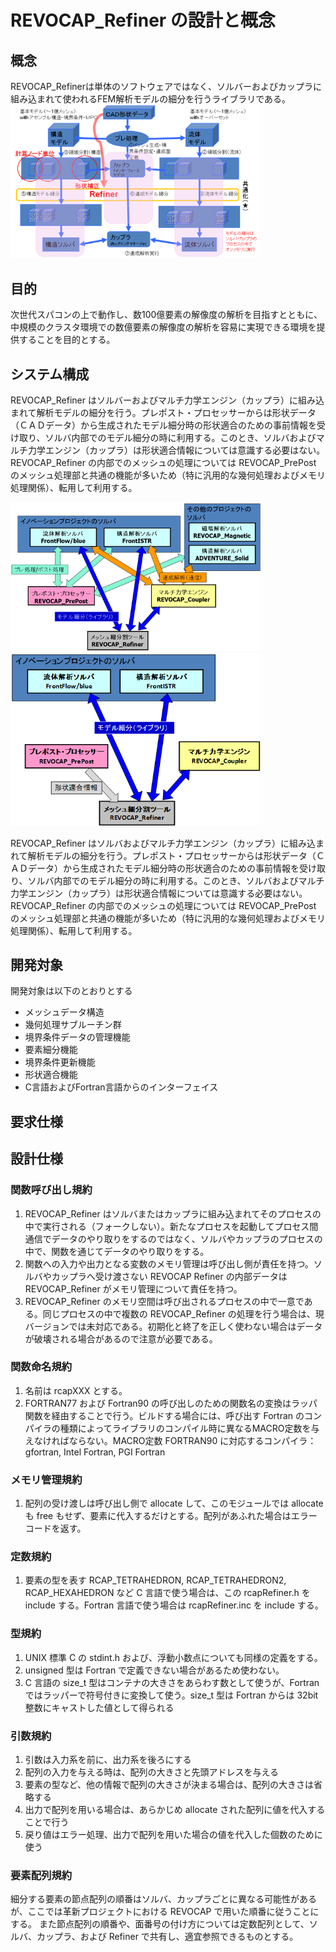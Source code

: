 # REVOCAP_Refiner の設計と概念

## 概念

REVOCAP_Refinerは単体のソフトウェアではなく、ソルバーおよびカップラに組み込まれて使われるFEM解析モデルの細分を行うライブラリである。
<img src="Images/Concept.png" alt="Refiner概念図" width="400px">

## 目的

次世代スパコンの上で動作し、数100億要素の解像度の解析を目指すとともに、中規模のクラスタ環境での数億要素の解像度の解析を容易に実現できる環境を提供することを目的とする。

## システム構成

REVOCAP_Refiner はソルバーおよびマルチ力学エンジン（カップラ）に組み込まれて解析モデルの細分を行う。プレポスト・プロセッサーからは形状データ（ＣＡＤデータ）から生成されたモデル細分時の形状適合のための事前情報を受け取り、ソルバ内部でのモデル細分の時に利用する。このとき、ソルバおよびマルチ力学エンジン（カップラ）は形状適合情報については意識する必要はない。
REVOCAP_Refiner の内部でのメッシュの処理については REVOCAP_PrePost のメッシュ処理部と共通の機能が多いため（特に汎用的な幾何処理およびメモリ処理関係）、転用して利用する。

<img src="Images/REVOCAP_System.png" alt="REVOCAPシステム構成図" width="400px">

<img src="Images/Refiner_System.png" alt="Refinerシステム構成図" width="400px">

REVOCAP_Refiner はソルバおよびマルチ力学エンジン（カップラ）に組み込まれて解析モデルの細分を行う。プレポスト・プロセッサーからは形状データ（ＣＡＤデータ）から生成されたモデル細分時の形状適合のための事前情報を受け取り、ソルバ内部でのモデル細分の時に利用する。このとき、ソルバおよびマルチ力学エンジン（カップラ）は形状適合情報については意識する必要はない。
REVOCAP_Refiner の内部でのメッシュの処理については REVOCAP_PrePost のメッシュ処理部と共通の機能が多いため（特に汎用的な幾何処理およびメモリ処理関係）、転用して利用する。

## 開発対象

開発対象は以下のとおりとする
- メッシュデータ構造
- 幾何処理サブルーチン群
- 境界条件データの管理機能
- 要素細分機能
- 境界条件更新機能
- 形状適合機能
- C言語およびFortran言語からのインターフェイス

## 要求仕様

## 設計仕様

### 関数呼び出し規約

1. REVOCAP_Refiner はソルバまたはカップラに組み込まれてそのプロセスの中で実行される（フォークしない）。新たなプロセスを起動してプロセス間通信でデータのやり取りをするのではなく、ソルバやカップラのプロセスの中で、関数を通じてデータのやり取りをする。
1. 関数への入力や出力となる変数のメモリ管理は呼び出し側が責任を持つ。ソルバやカップラへ受け渡さない REVOCAP Refiner の内部データは REVOCAP_Refiner がメモリ管理について責任を持つ。
1. REVOCAP_Refiner のメモリ空間は呼び出されるプロセスの中で一意である。同じプロセスの中で複数の REVOCAP_Refiner の処理を行う場合は、現バージョンでは未対応である。初期化と終了を正しく使わない場合はデータが破壊される場合があるので注意が必要である。

### 関数命名規約

1. 名前は rcapXXX とする。
1. FORTRAN77 および Fortran90 の呼び出しのための関数名の変換はラッパ関数を経由することで行う。ビルドする場合には、呼び出す Fortran のコンパイラの種類によってライブラリのコンパイル時に異なるMACRO定数を与えなければならない。MACRO定数 FORTRAN90 に対応するコンパイラ：gfortran, Intel Fortran, PGI Fortran

### メモリ管理規約

1. 配列の受け渡しは呼び出し側で allocate して、このモジュールでは allocate も free もせず、要素に代入するだけとする。配列があふれた場合はエラーコードを返す。

### 定数規約

1. 要素の型を表す RCAP_TETRAHEDRON, RCAP_TETRAHEDRON2, RCAP_HEXAHEDRON など C 言語で使う場合は、この rcapRefiner.h を include する。Fortran 言語で使う場合は rcapRefiner.inc を include する。

### 型規約

1. UNIX 標準 C の stdint.h および、浮動小数点についても同様の定義をする。
1. unsigned 型は Fortran で定義できない場合があるため使わない。
1. C 言語の size_t 型はコンテナの大きさをあらわす数として使うが、Fortran ではラッパーで符号付きに変換して使う。size_t 型は Fortran からは 32bit 整数にキャストした値として得られる

### 引数規約

1. 引数は入力系を前に、出力系を後ろにする
1. 配列の入力を与える時は、配列の大きさと先頭アドレスを与える
1. 要素の型など、他の情報で配列の大きさが決まる場合は、配列の大きさは省略する
1. 出力で配列を用いる場合は、あらかじめ allocate された配列に値を代入することで行う
1. 戻り値はエラー処理、出力で配列を用いた場合の値を代入した個数のために使う

### 要素配列規約

細分する要素の節点配列の順番はソルバ、カップラごとに異なる可能性があるが、ここでは革新プロジェクトにおける REVOCAP で用いた順番に従うことにする。
また節点配列の順番や、面番号の付け方については定数配列として、ソルバ、カップラ、および Refiner で共有し、適宜参照できるものとする。
